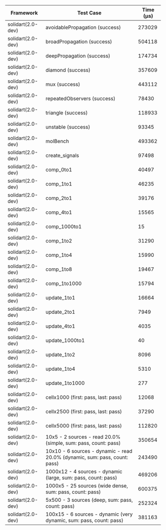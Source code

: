 | Framework | Test Case | Time (μs) |
| --- | --- | --- |
| solidart(2.0-dev) | avoidablePropagation (success) | 273029 |
| solidart(2.0-dev) | broadPropagation (success) | 504118 |
| solidart(2.0-dev) | deepPropagation (success) | 174734 |
| solidart(2.0-dev) | diamond (success) | 357609 |
| solidart(2.0-dev) | mux (success) | 443112 |
| solidart(2.0-dev) | repeatedObservers (success) | 78430 |
| solidart(2.0-dev) | triangle (success) | 118933 |
| solidart(2.0-dev) | unstable (success) | 93345 |
| solidart(2.0-dev) | molBench | 493362 |
| solidart(2.0-dev) | create_signals | 97498 |
| solidart(2.0-dev) | comp_0to1 | 40497 |
| solidart(2.0-dev) | comp_1to1 | 46235 |
| solidart(2.0-dev) | comp_2to1 | 39176 |
| solidart(2.0-dev) | comp_4to1 | 15565 |
| solidart(2.0-dev) | comp_1000to1 | 15 |
| solidart(2.0-dev) | comp_1to2 | 31290 |
| solidart(2.0-dev) | comp_1to4 | 15990 |
| solidart(2.0-dev) | comp_1to8 | 19467 |
| solidart(2.0-dev) | comp_1to1000 | 15794 |
| solidart(2.0-dev) | update_1to1 | 16664 |
| solidart(2.0-dev) | update_2to1 | 7949 |
| solidart(2.0-dev) | update_4to1 | 4035 |
| solidart(2.0-dev) | update_1000to1 | 40 |
| solidart(2.0-dev) | update_1to2 | 8096 |
| solidart(2.0-dev) | update_1to4 | 5310 |
| solidart(2.0-dev) | update_1to1000 | 277 |
| solidart(2.0-dev) | cellx1000 (first: pass, last: pass) | 12068 |
| solidart(2.0-dev) | cellx2500 (first: pass, last: pass) | 37290 |
| solidart(2.0-dev) | cellx5000 (first: pass, last: pass) | 112820 |
| solidart(2.0-dev) | 10x5 - 2 sources - read 20.0% (simple, sum: pass, count: pass) | 350654 |
| solidart(2.0-dev) | 10x10 - 6 sources - dynamic - read 20.0% (dynamic, sum: pass, count: pass) | 243490 |
| solidart(2.0-dev) | 1000x12 - 4 sources - dynamic (large, sum: pass, count: pass) | 469206 |
| solidart(2.0-dev) | 1000x5 - 25 sources (wide dense, sum: pass, count: pass) | 600375 |
| solidart(2.0-dev) | 5x500 - 3 sources (deep, sum: pass, count: pass) | 252324 |
| solidart(2.0-dev) | 100x15 - 6 sources - dynamic (very dynamic, sum: pass, count: pass) | 381163 |
